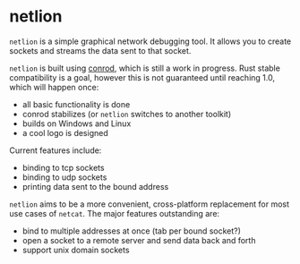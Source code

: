 netlion
=======

`netlion` is a simple graphical network debugging tool. It allows you to create sockets and streams  the data sent to that socket.

`netlion` is built using [conrod](https://github.com/PistonDevelopers/conrod), which is still a work in progress. Rust stable compatibility is a goal, however this is not guaranteed until reaching 1.0, which will happen once:

- all basic functionality is done
- conrod stabilizes (or `netlion` switches to another toolkit)
- builds on Windows and Linux
- a cool logo is designed

Current features include:

- binding to tcp sockets
- binding to udp sockets
- printing data sent to the bound address

`netlion` aims to be a more convenient, cross-platform replacement for most use cases of `netcat`. The major features outstanding are:

- bind to multiple addresses at once (tab per bound socket?)
- open a socket to a remote server and send data back and forth
- support unix domain sockets
